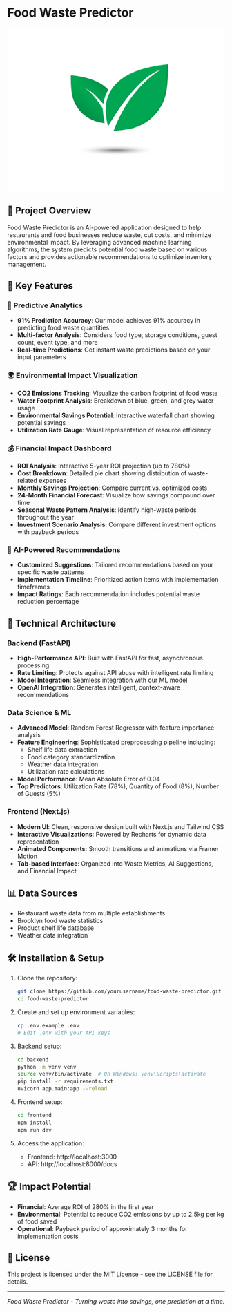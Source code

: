 # Food Waste Predictor

![Food Waste Predictor](image.png)

## 🌱 Project Overview

Food Waste Predictor is an AI-powered application designed to help restaurants and food businesses reduce waste, cut costs, and minimize environmental impact. By leveraging advanced machine learning algorithms, the system predicts potential food waste based on various factors and provides actionable recommendations to optimize inventory management.

## 🚀 Key Features

### 🔮 Predictive Analytics

- **91% Prediction Accuracy**: Our model achieves 91% accuracy in predicting food waste quantities
- **Multi-factor Analysis**: Considers food type, storage conditions, guest count, event type, and more
- **Real-time Predictions**: Get instant waste predictions based on your input parameters

### 🌍 Environmental Impact Visualization

- **CO2 Emissions Tracking**: Visualize the carbon footprint of food waste
- **Water Footprint Analysis**: Breakdown of blue, green, and grey water usage
- **Environmental Savings Potential**: Interactive waterfall chart showing potential savings
- **Utilization Rate Gauge**: Visual representation of resource efficiency

### 💰 Financial Impact Dashboard

- **ROI Analysis**: Interactive 5-year ROI projection (up to 780%)
- **Cost Breakdown**: Detailed pie chart showing distribution of waste-related expenses
- **Monthly Savings Projection**: Compare current vs. optimized costs
- **24-Month Financial Forecast**: Visualize how savings compound over time
- **Seasonal Waste Pattern Analysis**: Identify high-waste periods throughout the year
- **Investment Scenario Analysis**: Compare different investment options with payback periods

### 🤖 AI-Powered Recommendations

- **Customized Suggestions**: Tailored recommendations based on your specific waste patterns
- **Implementation Timeline**: Prioritized action items with implementation timeframes
- **Impact Ratings**: Each recommendation includes potential waste reduction percentage

## 🔧 Technical Architecture

### Backend (FastAPI)

- **High-Performance API**: Built with FastAPI for fast, asynchronous processing
- **Rate Limiting**: Protects against API abuse with intelligent rate limiting
- **Model Integration**: Seamless integration with our ML model
- **OpenAI Integration**: Generates intelligent, context-aware recommendations

### Data Science & ML

- **Advanced Model**: Random Forest Regressor with feature importance analysis
- **Feature Engineering**: Sophisticated preprocessing pipeline including:
  - Shelf life data extraction
  - Food category standardization
  - Weather data integration
  - Utilization rate calculations
- **Model Performance**: Mean Absolute Error of 0.04
- **Top Predictors**: Utilization Rate (78%), Quantity of Food (8%), Number of Guests (5%)

### Frontend (Next.js)

- **Modern UI**: Clean, responsive design built with Next.js and Tailwind CSS
- **Interactive Visualizations**: Powered by Recharts for dynamic data representation
- **Animated Components**: Smooth transitions and animations via Framer Motion
- **Tab-based Interface**: Organized into Waste Metrics, AI Suggestions, and Financial Impact

## 📊 Data Sources

- Restaurant waste data from multiple establishments
- Brooklyn food waste statistics
- Product shelf life database
- Weather data integration

## 🛠️ Installation & Setup

1. Clone the repository:

   ```bash
   git clone https://github.com/yourusername/food-waste-predictor.git
   cd food-waste-predictor
   ```

2. Create and set up environment variables:

   ```bash
   cp .env.example .env
   # Edit .env with your API keys
   ```

3. Backend setup:

   ```bash
   cd backend
   python -m venv venv
   source venv/bin/activate  # On Windows: venv\Scripts\activate
   pip install -r requirements.txt
   uvicorn app.main:app --reload
   ```

4. Frontend setup:

   ```bash
   cd frontend
   npm install
   npm run dev
   ```

5. Access the application:
   - Frontend: http://localhost:3000
   - API: http://localhost:8000/docs

## 🏆 Impact Potential

- **Financial**: Average ROI of 280% in the first year
- **Environmental**: Potential to reduce CO2 emissions by up to 2.5kg per kg of food saved
- **Operational**: Payback period of approximately 3 months for implementation costs

## 📝 License

This project is licensed under the MIT License - see the LICENSE file for details.

---

_Food Waste Predictor - Turning waste into savings, one prediction at a time._
